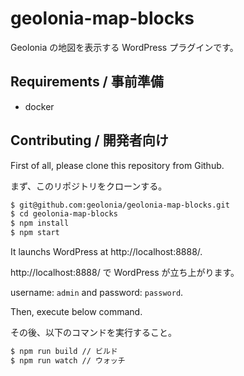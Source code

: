 # geolonia-map-blocks

Geolonia の地図を表示する WordPress プラグインです。


## Requirements / 事前準備

- docker

## Contributing / 開発者向け

First of all, please clone this repository from Github.

まず、このリポジトリをクローンする。

```bash
$ git@github.com:geolonia/geolonia-map-blocks.git
$ cd geolonia-map-blocks
$ npm install
$ npm start
```

It launchs WordPress at http://localhost:8888/.

http://localhost:8888/ で WordPress が立ち上がります。

username: `admin` and password: `password`.

Then, execute below command.

その後、以下のコマンドを実行すること。

```bash
$ npm run build // ビルド
$ npm run watch // ウォッチ
```
